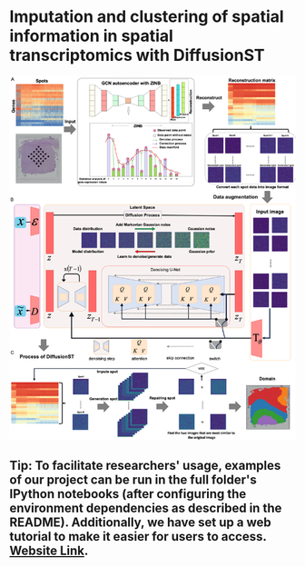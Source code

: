 # Imputation and clustering of spatial information in spatial transcriptomics with DiffusionST
![image](https://github.com/cuiyaxuan/DiffusionST/blob/main/workflow.png)
## Tip: To facilitate researchers' usage, examples of our project can be run in the full folder's IPython notebooks (after configuring the environment dependencies as described in the README).  Additionally, we have set up a web tutorial to make it easier for users to access. [Website Link](https://denoisest-tutorial1.readthedocs.io/en/latest/). <br>

